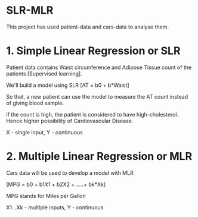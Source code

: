 # SLR-MLR
This project has used patient-data and cars-data to analyse them.
# 1. Simple Linear Regression or SLR

Patient data contains Waist circumference and Adipose Tissue count of the patients [Supervised learning]. 

We'll build a model using SLR [AT = b0 + b*Waist] 

So that, a new patient can use the model to measure the AT count instead of giving blood sample.

if the count is high, the patient is considered to have high-cholesterol. Hence higher possibility of 
Cardiovascular Disease.

X  - single input, Y - continuous

# 2. Multiple Linear Regression or MLR
Cars data will be used to develop a model with MLR 

[MPG = b0 + b1*X1 + b2*X2 + .....+ bk*Xk]

MPG stands for Miles per Gallon

X1...Xk  - multiple inputs, Y - continuous
